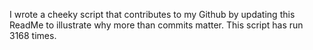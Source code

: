 I wrote a cheeky script that contributes to my Github by updating this ReadMe to illustrate why more than commits matter. This script has run 3168 times.